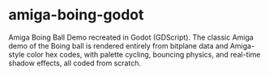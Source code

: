 # amiga-boing-godot
Amiga Boing Ball Demo recreated in Godot (GDScript). The classic Amiga demo of the Boing ball is rendered entirely from bitplane data and Amiga-style color hex codes, with palette cycling, bouncing physics, and real-time shadow effects, all coded from scratch.
